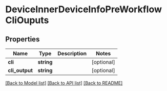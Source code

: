 # DeviceInnerDeviceInfoPreWorkflowCliOuputs

## Properties
Name | Type | Description | Notes
------------ | ------------- | ------------- | -------------
**cli** | **string** |  | [optional] 
**cli_output** | **string** |  | [optional] 

[[Back to Model list]](../README.md#documentation-for-models) [[Back to API list]](../README.md#documentation-for-api-endpoints) [[Back to README]](../README.md)


